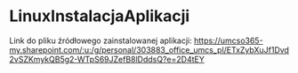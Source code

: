 # LinuxInstalacjaAplikacji
Link do pliku źródłowego zainstalowanej aplikacji: https://umcso365-my.sharepoint.com/:u:/g/personal/303883_office_umcs_pl/ETxZybXuJf1Dvd2vSZKmykQB5g2-WTpS69JZefB8lDddsQ?e=2D4tEY
